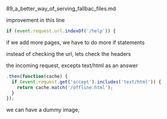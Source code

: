 89_a_better_way_of_serving_fallbac_files.md


improvement in this line

```js
if (event.request.url.indexOf('/help')) {
```

if we add more pages, we have to do more if statements

instead of checking the url, lets check the headers

the incoming request, excepts text/html as an answer

```js
.then(function(cache) {
  if (event.request.get('accept').includes('text/html')) {
    return cache.match('/offline.html');
  }
});
```

we can have a dummy image,

























